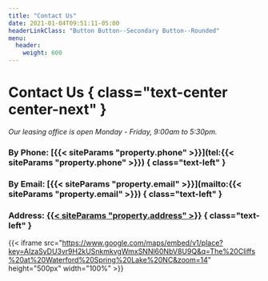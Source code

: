 ```yaml
---
title: "Contact Us"
date: 2021-01-04T09:51:11-05:00
headerLinkClass: "Button Button--Secondary Button--Rounded"
menu:
  header:
    weight: 600
---
```


# Contact Us { class="text-center center-next" }
*Our leasing office is open Monday - Friday, 9:00am to 5:30pm.*

### By Phone: [{{< siteParams "property.phone" >}}](tel:{{< siteParams "property.phone" >}}) { class="text-left" }
### By Email: [{{< siteParams "property.email" >}}](mailto:{{< siteParams "property.email" >}}) { class="text-left" }
### Address: [{{< siteParams "property.address" >}}](https://www.google.com/maps?ll=35.192898,-78.961683&z=14&t=m&hl=en-US&gl=US&mapclient=embed&cid=17087471354080958223) { class="text-left" }

{{< iframe src="https://www.google.com/maps/embed/v1/place?key=AIzaSyDU3vr9H2kUSnkmkvgWmxSNNl60NbV8U9Q&q=The%20Cliffs%20at%20Waterford%20Spring%20Lake%20NC&zoom=14" height="500px" width="100%" >}}
